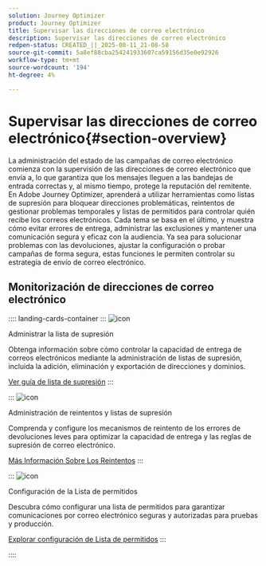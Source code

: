 ```yaml
---
solution: Journey Optimizer
product: Journey Optimizer
title: Supervisar las direcciones de correo electrónico
description: Supervisar las direcciones de correo electrónico
redpen-status: CREATED_||_2025-08-11_21-08-58
source-git-commit: 5a8ef88cba254241933607ca59156d35e0e92926
workflow-type: tm+mt
source-wordcount: '194'
ht-degree: 4%

---
```



# Supervisar las direcciones de correo electrónico{#section-overview}

La administración del estado de las campañas de correo electrónico comienza con la supervisión de las direcciones de correo electrónico que envía a, lo que garantiza que los mensajes lleguen a las bandejas de entrada correctas y, al mismo tiempo, protege la reputación del remitente. En Adobe Journey Optimizer, aprenderá a utilizar herramientas como listas de supresión para bloquear direcciones problemáticas, reintentos de gestionar problemas temporales y listas de permitidos para controlar quién recibe los correos electrónicos. Cada tema se basa en el último, y muestra cómo evitar errores de entrega, administrar las exclusiones y mantener una comunicación segura y eficaz con la audiencia. Ya sea para solucionar problemas con las devoluciones, ajustar la configuración o probar campañas de forma segura, estas funciones le permiten controlar su estrategia de envío de correo electrónico.

## Monitorización de direcciones de correo electrónico

:::: landing-cards-container
:::
![icon](https://cdn.experienceleague.adobe.com/icons/list-check.svg?lang=es)

Administrar la lista de supresión

Obtenga información sobre cómo controlar la capacidad de entrega de correos electrónicos mediante la administración de listas de supresión, incluida la adición, eliminación y exportación de direcciones y dominios.

[Ver guía de lista de supresión](../using/configuration/manage-suppression-list.md)
:::

:::
![icon](https://cdn.experienceleague.adobe.com/icons/gear.svg?lang=es)

Administración de reintentos y listas de supresión

Comprenda y configure los mecanismos de reintento de los errores de devoluciones leves para optimizar la capacidad de entrega y las reglas de supresión de correo electrónico.

[Más Información Sobre Los Reintentos](../using/configuration/retries.md)
:::

:::
![icon](https://cdn.experienceleague.adobe.com/icons/shield-halved.svg?lang=es)

Configuración de la Lista de permitidos

Descubra cómo configurar una lista de permitidos para garantizar comunicaciones por correo electrónico seguras y autorizadas para pruebas y producción.

[Explorar configuración de Lista de permitidos](../using/configuration/allow-list.md)
:::

::::

